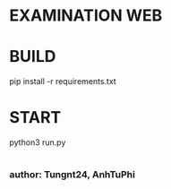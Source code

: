 # EXAMINATION WEB

# BUILD
pip install -r requirements.txt

# START
python3 run.py

# 
### author: Tungnt24, AnhTuPhi
